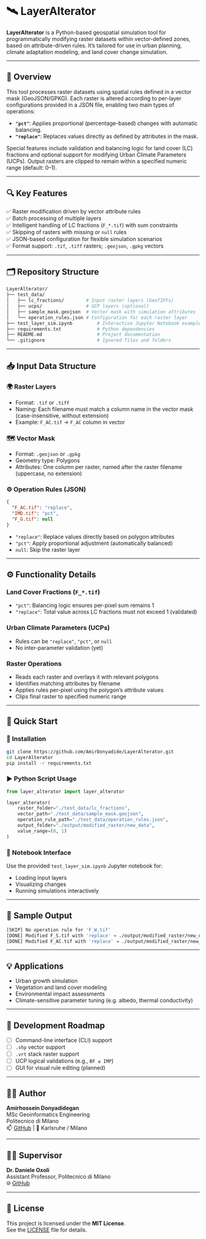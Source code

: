 # 🛰️ LayerAlterator

**LayerAlterator** is a Python-based geospatial simulation tool for programmatically modifying raster datasets within vector-defined zones, based on attribute-driven rules. It’s tailored for use in urban planning, climate adaptation modeling, and land cover change simulation.

---

## 📌 Overview

This tool processes raster datasets using spatial rules defined in a vector mask (GeoJSON/GPKG). Each raster is altered according to per-layer configurations provided in a JSON file, enabling two main types of operations:

- **`"pct"`**: Applies proportional (percentage-based) changes with automatic balancing.
- **`"replace"`**: Replaces values directly as defined by attributes in the mask.

Special features include validation and balancing logic for land cover (LC) fractions and optional support for modifying Urban Climate Parameters (UCPs). Output rasters are clipped to remain within a specified numeric range (default: 0–1).

---

## 🔍 Key Features

✅ Raster modification driven by vector attribute rules  
✅ Batch processing of multiple layers  
✅ Intelligent handling of LC fractions (`F_*.tif`) with sum constraints  
✅ Skipping of rasters with missing or `null` rules  
✅ JSON-based configuration for flexible simulation scenarios  
✅ Format support: `.tif`, `.tiff` rasters; `.geojson`, `.gpkg` vectors  

---

## 🗂️ Repository Structure

```bash
LayerAlterator/
├── test_data/
│   ├── lc_fractions/        # Input raster layers (GeoTIFFs)
│   ├── ucps/                # UCP layers (optional)
│   ├── sample_mask.geojson  # Vector mask with simulation attributes
│   └── operation_rules.json # Configuration for each raster layer
├── test_layer_sim.ipynb         # Interactive Jupyter Notebook example
├── requirements.txt             # Python dependencies
├── README.md                    # Project documentation
└── .gitignore                   # Ignored files and folders
```

---

## 📥 Input Data Structure

### 🌍 Raster Layers

- Format: `.tif` or `.tiff`
- Naming: Each filename must match a column name in the vector mask (case-insensitive, without extension)
- Example: `F_AC.tif` → `F_AC` column in vector

### 🗺️ Vector Mask

- Format: `.geojson` or `.gpkg`
- Geometry type: Polygons
- Attributes: One column per raster, named after the raster filename (uppercase, no extension)

### ⚙️ Operation Rules (JSON)

```json
{
  "F_AC.tif": "replace",
  "IMD.tif": "pct",
  "F_G.tif": null
}
```

- `"replace"`: Replace values directly based on polygon attributes  
- `"pct"`: Apply proportional adjustment (automatically balanced)  
- `null`: Skip the raster layer  

---

## ⚙️ Functionality Details

### Land Cover Fractions (`F_*.tif`)

- `"pct"`: Balancing logic ensures per-pixel sum remains 1  
- `"replace"`: Total value across LC fractions must not exceed 1 (validated)

### Urban Climate Parameters (UCPs)

- Rules can be `"replace"`, `"pct"`, or `null`
- No inter-parameter validation (yet)

### Raster Operations

- Reads each raster and overlays it with relevant polygons
- Identifies matching attributes by filename
- Applies rules per-pixel using the polygon’s attribute values
- Clips final raster to specified numeric range

---

## 🚀 Quick Start

### 🧰 Installation

```bash
git clone https://github.com/AmirDonyadide/LayerAlterator.git
cd LayerAlterator
pip install -r requirements.txt
```

### ▶️ Python Script Usage

```python
from layer_alterator import layer_alterator

layer_alterator(
    raster_folder="./test_data/lc_fractions",
    vector_path="./test_data/sample_mask.geojson",
    operation_rule_path="./test_data/operation_rules.json",
    output_folder="./output/modified_raster/new_data",
    value_range=(0, 1)
)
```

### 📓 Notebook Interface

Use the provided `test_layer_sim.ipynb` Jupyter notebook for:

- Loading input layers
- Visualizing changes
- Running simulations interactively

---

## 🧪 Sample Output

```bash
[SKIP] No operation rule for 'F_W.tif'
[DONE] Modified F_S.tif with 'replace' → ./output/modified_raster/new_data/F_S.tif
[DONE] Modified F_AC.tif with 'replace' → ./output/modified_raster/new_data/F_AC.tif
```

---

## 💡 Applications

- Urban growth simulation  
- Vegetation and land cover modeling  
- Environmental impact assessments  
- Climate-sensitive parameter tuning (e.g. albedo, thermal conductivity)

---

## 🧰 Development Roadmap

- [ ] Command-line interface (CLI) support
- [ ] `.shp` vector support
- [ ] `.vrt` stack raster support
- [ ] UCP logical validations (e.g., `BF ≤ IMP`)
- [ ] GUI for visual rule editing (planned)

---

## 🧑‍💼 Author

**Amirhossein Donyadidegan**  
MSc Geoinformatics Engineering  
Politecnico di Milano  
📫 [GitHub](https://github.com/AmirDonyadide) | 📍 Karlsruhe / Milano

---

## 🧑‍🏫 Supervisor

**Dr. Daniele Oxoli**  
Assistant Professor, Politecnico di Milano  
🌐 [GitHub](https://github.com/danioxoli)

---

## 📄 License

This project is licensed under the **MIT License**.  
See the [LICENSE](LICENSE) file for details.
